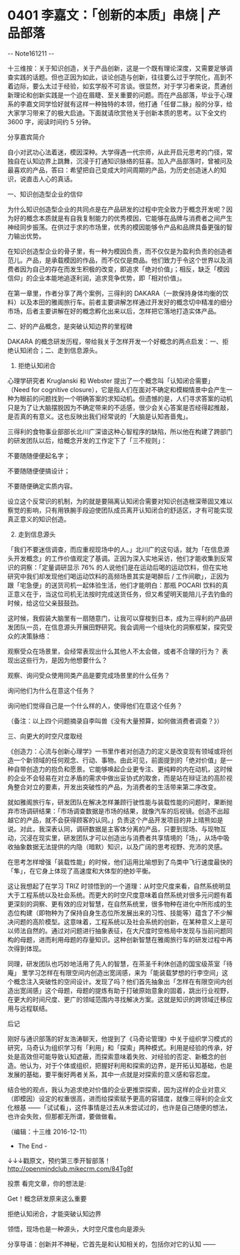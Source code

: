 # 0401 李嘉文：「创新的本质」串烧 | 产品部落

-- Note161211 --

十三维按：关于知识创造，关于产品创新，这是一个既有理论深度，又需要足够调查实践的话题。但也正因为如此，谈论创造与创新，往往要么过于学院化，高到不着边际，要么太过于经验，如玄学般不可言谈。很显然，对于学习者来说，贯通创新理论和创新实践是一个迫在眉睫、至关重要的问题。而在产品部落，毕业于心理系的李嘉文同学恰好就有这样一种独特的本领，他打通「任督二脉」般的分享，给大家学习带来了的极大启迪。下面就请欣赏他关于创新本质的思考。以下全文约 3600 字，阅读时间约 5 分钟。

分享嘉宾简介

自小对武功心法着迷，模因深种。大学得遇一代宗师，从此开启元思考的门径，常独自在认知边界上跳舞，沉浸于打通知识脉络的狂喜。加入产品部落时，曾被问及最喜欢的产品，答曰：希望把自己变成大时间周期的产品，为历史创造迷人的知识，说直击人心的真话。

一、知识创造型企业的信仰

为什么知识创造型企业的共同点是在产品研发的过程中完全致力于概念开发呢？因为好的概念本质就是有自我复制能力的优秀模因，它能够在品牌与消费者之间产生神经同步振荡。在供过于求的市场里，优秀的模因能够令产品和品牌具备更强的智力输出优势。

在知识创造型企业的骨子里，有一种为模因负责，而不仅仅是为盈利负责的创造者范儿。产品，是承载模因的作品，而不仅仅是商品。他们致力于令这个世界以及消费者因为自己的存在而发生积极的改变，即追求「绝对价值」；相反，缺乏「模因信仰」的企业本能地追逐利润，追求竞争优势，即「相对价值」。

在第一章里，作者分享了两个案例，三得利的 DAKARA（一款保持身体均衡的饮料）以及本田的雅阁旅行车。前者主要讲解怎样通过开发好的概念切中精准的细分市场，后者主要讲解在好的概念孵化出来以后，怎样把它落地打造实体产品。

二、好的产品概念，是突破认知边界的里程碑

DAKARA 的概念研发历程，带给我关于怎样开发一个好概念的两点启发：一、拒绝认知闭合；二、走到信息源头。

1. 拒绝认知闭合

心理学研究者 Kruglanski 和 Webster 提出了一个概念叫「认知闭合需要」（Need for cognitive closure），它是指人们在面对不确定和模糊情景中会产生一种为眼前的问题找到一个明确答案的求知动机。但遗憾的是，人们寻求答案的动机只是为了让大脑摆脱因为不确定带来的不适感，很少会关心答案是否经得起推敲，是否真的有意义。这也反映出我们经常说的「大脑是认知吝啬鬼」。

三得利的食物事业部部长北川广深谙这种心智程序的缺陷，所以他在构建了跨部门的研发团队以后，给概念开发的工作定下了「三不规则」：

不要随随便便起名字；

不要随随便便搞设计；

不要随便确定实质内容。

设立这个反常识的机制，为的就是要隔离认知闭合需要对知识创造根深蒂固又难以察觉的影响，只有用铁腕手段迫使团队成员离开认知闭合的舒适区，才有可能实现真正意义的知识创造。

2. 走到信息源头

「我们不要迷信调查，而应重视现场中的人。」北川广的这句话，就为「在信息源头开发概念」的工作价值观定了基调。正因为深入实地采访，他们才能收集到反常识的洞察：「定量调研显示 76% 的人说他们是在运动后喝的运动饮料，但在实地研究中我们却发现他们喝运动饮料的高频场景其实是喝醉后 / 工作间歇」，正因为跟「宅急便」的送货司机一起体验生活，他们才能明白：那瓶 POCARI 饮料的真正意义在于，当这位司机无法按时完成送货任务，但又希望明天能陪儿子去钓鱼的时候，给这位父亲鼓鼓劲。

这时候，我假装大脑里有一扇随意门，让我可以穿梭到日本，成为三得利的产品研发团队一员，在信息源头开展田野研究。我会调用一个组块化的洞察框架，探究受众的决策脉络：

观察受众在场景里，会经常表现出什么其他人不太会做，或者不合理的行为？ 表现出这些行为，是因为他想要什么？

观察、询问受众使用同类产品是要完成场景里的什么任务？

询问他们为什么在意这个任务？

询问他们觉得自己是一个什么样的人，使得他们在意这个任务？

（备注：以上四个问题摘录自李叫兽《没有大量预算，如何做消费者调查？》）

三、向更大的时空尺度取经

《创造力：心流与创新心理学》一书里作者对创造力的定义是改变现有领域或将创造一个新领域的任何观念、行动、事物。由此可见，前面提到的「绝对价值」是一种自带创造力的抱负和愿景。它能够唤起企业更专注、更纯粹的内在动机，这时候的企业不会轻易在对立矛盾的需求中做出妥协式的取舍，而是站在辩证法的高阶视角整合对立的要素，开发出突破性的产品，为消费者的生活带来第二序改变。

就如雅阁旅行车，研发团队在解决怎样兼顾行驶性能与装载性能的问题时，果断抛弃市场调研结果：「市场调查数据是市场的结果，就像汽车的后视镜。创造不出超越它的产品，就不会获得顾客的认同。」负责这个产品开发项目的井上晴熊如是说。对此，我深表认同，调研数据是主客体分离的产品，只要到现场、与现物互动，沉浸在现实里，研发团队才可以创造出与消费者共享情境的「场」，从场中吸收抽象数据无法提供的内隐（暗默）知识，以及广阔的思考视野、充沛的灵感。

在思考怎样增强「装载性能」的时候，他们运用比喻想到了鸟类中飞行速度最快的「隼」，在它身上体现了高速度和大体型的绝妙平衡。

这让我想起了在学习 TRIZ 时领悟到的一个道理：从时空尺度来看，自然系统明显大于工程系统以及社会系统。而更大的时空尺度意味着自然系统对很多元问题有着更深刻的洞察、更有效的应对智慧，在自然系统里，很多物种在进化中所形成的生态位构建（即物种为了保持自身生态位所发展出来的习性、技能等）蕴含了不少解决问题的高阶模型。这意味着，工程系统以及社会系统的创新，在某种意义上是可以师法自然的。通过对问题进行抽象表征，在大尺度时空格局中发现与当前问题同构的母题，进而利用母题的存量知识。这种创新智慧在雅阁旅行车的研发过程中再次得到体现。

同理，研发团队也巧妙地活用了先人的智慧，在茶圣千利休创造的国宝级茶室「待庵」 里学习怎样在有限空间内创造出宽阔感，来为「能装载梦想的行李空间」这个概念注入突破性的空间设计。发现了吗？他们首先抽象出「怎样在有限空间内创造出宽阔感」这个母题，母题的提炼有助于打破原始意象的固着，跳出行业视野，在更大的时间尺度、更广的领域范围内寻找解决方案。这就是知识的跨领域迁移应用与远程联结。

后记

刚好与通识部落的好友浩涛聊天，他提到了《马奇论管理》中关于组织学习模式的研究，马奇认为组织学习有「利用」和「探索」两种模式。利用是经验的传承，好处是高效但可能导致认知遮蔽，而探索意味着失败、对经验的否定、新概念的创造。他认为，对于个体或组织，把握好利用和探索的边界，是开拓认知基础，也是发展的基础，要平衡好两者关系，其中一点就是对探索的意义感和容忍度。

结合他的观点，我认为追求绝对价值的企业更推崇探索，因为这样的企业对意义（即模因）设定的权重很高，进而给探索赋予更高的容错度，就像三得利的企业文化根基 ——「试试看」，这件事情是过去从未尝试过的，也许是自己随便的想法，也许会失败，但那都无所谓，要做做看。

（编辑：十三维 2016-12-11）

- The End -

↓↓↓戳原文，预约第三季开智部落！ http://openmindclub.mikecrm.com/84Tg8f

投票 看完文章，你的想法是:

Get！概念研发原来这么重要

拒绝认知闭合，才能突破认知边界

领悟，现场也是一种源头，大时空尺度也向是源头

分享导语：创新并不神秘，它首先是和认知相关的，包括你对它的认知 ——

